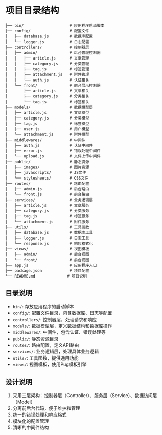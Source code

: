 # 项目目录结构

```
├── bin/                    # 应用程序启动脚本
├── config/                 # 配置文件
│   ├── database.js         # 数据库配置
│   └── logger.js           # 日志配置
├── controllers/            # 控制器层
│   ├── admin/              # 后台管理控制器
│   │   ├── article.js      # 文章管理
│   │   ├── category.js     # 分类管理
│   │   ├── tag.js          # 标签管理
│   │   ├── attachment.js   # 附件管理
│   │   └── auth.js         # 认证相关
│   └── front/              # 前台展示控制器
│       ├── article.js      # 文章相关
│       ├── category.js     # 分类相关
│       └── tag.js          # 标签相关
├── models/                 # 数据模型层
│   ├── article.js          # 文章模型
│   ├── category.js         # 分类模型
│   ├── tag.js              # 标签模型
│   ├── user.js             # 用户模型
│   └── attachment.js       # 附件模型
├── middlewares/            # 中间件
│   ├── auth.js             # 认证中间件
│   ├── error.js            # 错误处理中间件
│   └── upload.js           # 文件上传中间件
├── public/                 # 静态资源
│   ├── images/             # 图片资源
│   ├── javascripts/        # JS文件
│   └── stylesheets/        # CSS文件
├── routes/                 # 路由配置
│   ├── admin.js            # 后台路由
│   └── front.js            # 前台路由
├── services/               # 业务逻辑层
│   ├── article.js          # 文章服务
│   ├── category.js         # 分类服务
│   ├── tag.js              # 标签服务
│   └── attachment.js       # 附件服务
├── utils/                  # 工具函数
│   ├── database.js         # 数据库工具
│   ├── logger.js           # 日志工具
│   └── response.js         # 响应格式化
├── views/                  # 视图模板
│   ├── admin/              # 后台视图
│   └── front/              # 前台视图
├── app.js                  # 应用程序入口
├── package.json            # 项目配置
└── README.md              # 项目说明
```

## 目录说明

- `bin/`: 存放应用程序的启动脚本
- `config/`: 配置文件目录，包含数据库、日志等配置
- `controllers/`: 控制器层，处理请求和响应
- `models/`: 数据模型层，定义数据结构和数据库操作
- `middlewares/`: 中间件，包含认证、错误处理等
- `public/`: 静态资源目录
- `routes/`: 路由配置，定义API路由
- `services/`: 业务逻辑层，处理具体业务逻辑
- `utils/`: 工具函数，提供通用功能
- `views/`: 视图模板，使用Pug模板引擎

## 设计说明

1. 采用三层架构：控制器层（Controller）、服务层（Service）、数据访问层（Model）
2. 分离前后台代码，便于维护和管理
3. 统一的错误处理和响应格式
4. 模块化的配置管理
5. 清晰的中间件结构